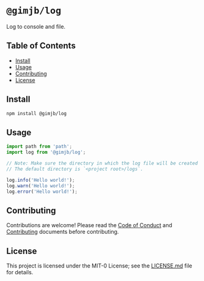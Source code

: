 # `@gimjb/log`

Log to console and file.

## Table of Contents

- [Install](#install)
- [Usage](#usage)
- [Contributing](#contributing)
- [License](#license)

## Install

```bash
npm install @gimjb/log
```

## Usage

```ts
import path from 'path';
import log from '@gimjb/log';

// Note: Make sure the directory in which the log file will be created exists.
// The default directory is `<project root>/logs`.

log.info('Hello world!');
log.warn('Hello world!');
log.error('Hello world!');
```

## Contributing

Contributions are welcome! Please read the [Code of Conduct](docs/CODE_OF_CONDUCT.md)
and [Contributing](docs/CONTRIBUTING.md) documents before contributing.

## License

This project is licensed under the MIT-0 License; see the
[LICENSE.md](LICENSE.md) file for details.
